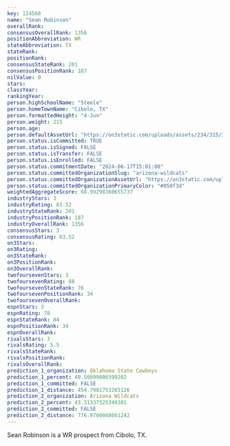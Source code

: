 ```yaml
---
key: 124568
name: "Sean Robinson"
overallRank: 
consensusOverallRank: 1356
positionAbbreviation: WR
stateAbbreviation: TX
stateRank: 
positionRank: 
consensusStateRank: 201
consensusPositionRank: 187
nilValue: 0
stars: 
classYear: 
rankingYear: 
person.highSchoolName: "Steele"
person.homeTownName: "Cibolo, TX"
person.formattedHeight: "4-Jun"
person.weight: 215
person.age: 
person.defaultAssetUrl: "https://on3static.com/uploads/assets/234/315/315234.jpg"
person.status.isCommitted: TRUE
person.status.isSigned: FALSE
person.status.isTransfer: FALSE
person.status.isEnrolled: FALSE
person.status.commitmentDate: "2024-06-17T15:01:00"
person.status.committedOrganizationSlug: "arizona-wildcats"
person.status.committedOrganizationAssetUrl: "https://on3static.com/uploads/assets/752/149/149752.svg"
person.status.committedOrganizationPrimaryColor: "#050f3d"
weightedAggregateScore: 68.99298360655737
industryStars: 3
industryRating: 83.52
industryStateRank: 201
industryPositionRank: 187
industryOverallRank: 1356
consensusStars: 3
consensusRating: 83.52
on3Stars: 
on3Rating: 
on3StateRank: 
on3PositionRank: 
on3OverallRank: 
twofoursevenStars: 3
twofoursevenRating: 88
twofoursevenStateRank: 76
twofoursevenPositionRank: 34
twofoursevenOverallRank: 
espnStars: 3
espnRating: 78
espnStateRank: 84
espnPositionRank: 34
espnOverallRank: 
rivalsStars: 3
rivalsRating: 5.5
rivalsStateRank: 
rivalsPositionRank: 
rivalsOverallRank: 
prediction_1_organization: Oklahoma State Cowboys
prediction_1_percent: 49.50099800399202
prediction_1_committed: FALSE
prediction_1_distance: 454.7981753265126
prediction_2_organization: Arizona Wildcats
prediction_2_percent: 43.31337325349301
prediction_2_committed: FALSE
prediction_2_distance: 776.9760048661242
---
```

Sean Robinson is a WR prospect from Cibolo, TX.